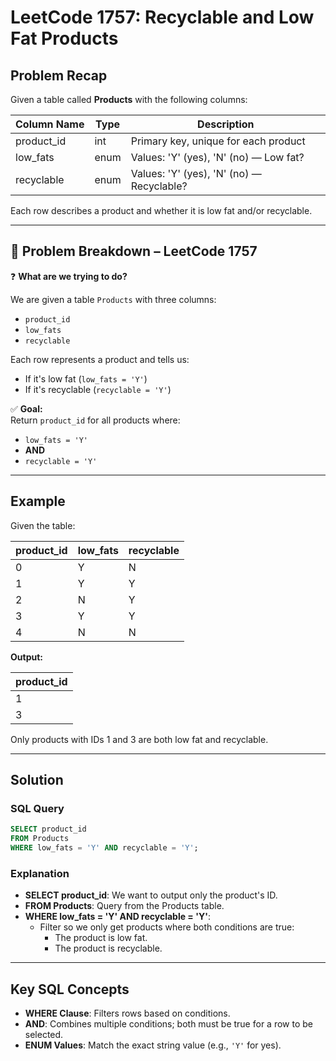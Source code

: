 # LeetCode 1757: Recyclable and Low Fat Products

## Problem Recap

Given a table called **Products** with the following columns:

| Column Name | Type    | Description                               |
|-------------|---------|-------------------------------------------|
| product_id  | int     | Primary key, unique for each product      |
| low_fats    | enum    | Values: 'Y' (yes), 'N' (no) — Low fat?   |
| recyclable  | enum    | Values: 'Y' (yes), 'N' (no) — Recyclable?|

Each row describes a product and whether it is low fat and/or recyclable.

---

## 🧩 Problem Breakdown – LeetCode 1757

❓ **What are we trying to do?**

We are given a table `Products` with three columns:

- `product_id`
- `low_fats`
- `recyclable`

Each row represents a product and tells us:

- If it's low fat (`low_fats = 'Y'`)
- If it's recyclable (`recyclable = 'Y'`)

✅ **Goal:**  
Return `product_id` for all products where:

- `low_fats = 'Y'`
- **AND**
- `recyclable = 'Y'`

---

## Example

Given the table:

| product_id | low_fats | recyclable |
|------------|----------|------------|
| 0          | Y        | N          |
| 1          | Y        | Y          |
| 2          | N        | Y          |
| 3          | Y        | Y          |
| 4          | N        | N          |

**Output:**

| product_id |
|------------|
| 1          |
| 3          |

Only products with IDs 1 and 3 are both low fat and recyclable.

---

## Solution

### SQL Query

```sql
SELECT product_id
FROM Products
WHERE low_fats = 'Y' AND recyclable = 'Y';
```

### Explanation

- **SELECT product_id**: We want to output only the product's ID.
- **FROM Products**: Query from the Products table.
- **WHERE low_fats = 'Y' AND recyclable = 'Y'**: 
  - Filter so we only get products where both conditions are true:
    - The product is low fat.
    - The product is recyclable.

---

## Key SQL Concepts

- **WHERE Clause**: Filters rows based on conditions.
- **AND**: Combines multiple conditions; both must be true for a row to be selected.
- **ENUM Values**: Match the exact string value (e.g., `'Y'` for yes).
